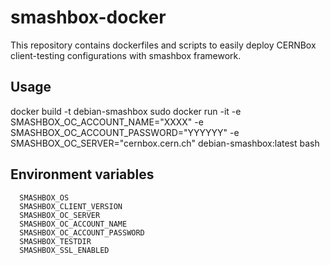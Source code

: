 # smashbox-docker
This repository contains dockerfiles and scripts to easily deploy CERNBox client-testing configurations with smashbox framework.

## Usage
docker build -t debian-smashbox 
sudo docker run -it -e SMASHBOX_OC_ACCOUNT_NAME="XXXX" -e  SMASHBOX_OC_ACCOUNT_PASSWORD="YYYYYY" -e SMASHBOX_OC_SERVER="cernbox.cern.ch" debian-smashbox:latest bash

## Environment variables
```
  SMASHBOX_OS 
  SMASHBOX_CLIENT_VERSION
  SMASHBOX_OC_SERVER
  SMASHBOX_OC_ACCOUNT_NAME
  SMASHBOX_OC_ACCOUNT_PASSWORD
  SMASHBOX_TESTDIR
  SMASHBOX_SSL_ENABLED
```
